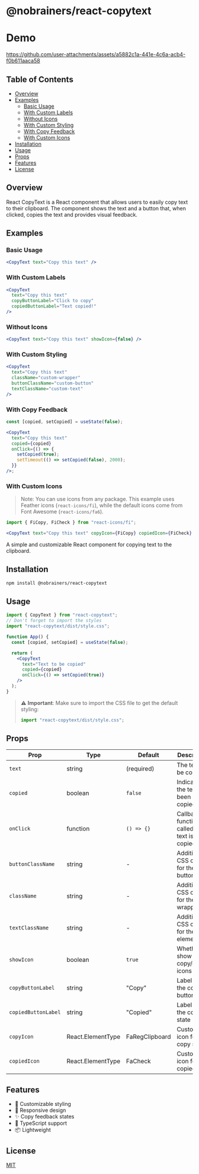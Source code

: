 # @nobrainers/react-copytext

# Demo

https://github.com/user-attachments/assets/a5882c1a-441e-4c6a-acb4-f0b611aaca58

## Table of Contents

- [Overview](#overview)
- [Examples](#examples)
  - [Basic Usage](#basic-usage)
  - [With Custom Labels](#with-custom-labels)
  - [Without Icons](#without-icons)
  - [With Custom Styling](#with-custom-styling)
  - [With Copy Feedback](#with-copy-feedback)
  - [With Custom Icons](#with-custom-icons)
- [Installation](#installation)
- [Usage](#usage)
- [Props](#props)
- [Features](#features)
- [License](#license)

## Overview

React CopyText is a React component that allows users to easily copy text to their clipboard. The component shows the text and a button that, when clicked, copies the text and provides visual feedback.

## Examples

### Basic Usage

```jsx
<CopyText text="Copy this text" />
```

### With Custom Labels

```jsx
<CopyText
  text="Copy this text"
  copyButtonLabel="Click to copy"
  copiedButtonLabel="Text copied!"
/>
```

### Without Icons

```jsx
<CopyText text="Copy this text" showIcon={false} />
```

### With Custom Styling

```jsx
<CopyText
  text="Copy this text"
  className="custom-wrapper"
  buttonClassName="custom-button"
  textClassName="custom-text"
/>
```

### With Copy Feedback

```jsx
const [copied, setCopied] = useState(false);

<CopyText
  text="Copy this text"
  copied={copied}
  onClick={() => {
    setCopied(true);
    setTimeout(() => setCopied(false), 2000);
  }}
/>;
```

### With Custom Icons

> Note: You can use icons from any package. This example uses Feather icons (`react-icons/fi`),
> while the default icons come from Font Awesome (`react-icons/fa6`).

```jsx
import { FiCopy, FiCheck } from "react-icons/fi";

<CopyText text="Copy this text" copyIcon={FiCopy} copiedIcon={FiCheck} />;
```

A simple and customizable React component for copying text to the clipboard.

## Installation

```bash
npm install @nobrainers/react-copytext
```

## Usage

```jsx
import { CopyText } from "react-copytext";
// Don't forget to import the styles
import "react-copytext/dist/style.css";

function App() {
  const [copied, setCopied] = useState(false);

  return (
    <CopyText
      text="Text to be copied"
      copied={copied}
      onClick={() => setCopied(true)}
    />
  );
}
```

> ⚠️ **Important**: Make sure to import the CSS file to get the default styling:
>
> ```jsx
> import "react-copytext/dist/style.css";
> ```

## Props

| Prop                | Type              | Default        | Description                                   |
| ------------------- | ----------------- | -------------- | --------------------------------------------- |
| `text`              | string            | (required)     | The text to be copied                         |
| `copied`            | boolean           | `false`        | Indicates if the text has been copied         |
| `onClick`           | function          | `() => {}`     | Callback function called after text is copied |
| `buttonClassName`   | string            | -              | Additional CSS class for the button           |
| `className`         | string            | -              | Additional CSS class for the wrapper          |
| `textClassName`     | string            | -              | Additional CSS class for the text element     |
| `showIcon`          | boolean           | `true`         | Whether to show copy/copied icons             |
| `copyButtonLabel`   | string            | "Copy"         | Label for the copy button                     |
| `copiedButtonLabel` | string            | "Copied"       | Label for the copied state                    |
| `copyIcon`          | React.ElementType | FaRegClipboard | Custom icon for copy state                    |
| `copiedIcon`        | React.ElementType | FaCheck        | Custom icon for copied state                  |

## Features

- 🎨 Customizable styling
- 📱 Responsive design
- ✨ Copy feedback states
- 🎯 TypeScript support
- 📦 Lightweight

## License

[MIT](LICENSE)
